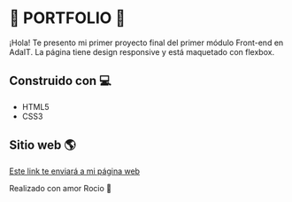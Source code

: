 # :purple_heart: PORTFOLIO :purple_heart:

¡Hola! Te presento mi primer proyecto final del primer módulo Front-end en AdaIT. La página tiene design responsive y está maquetado con flexbox.

## Construido con :computer:

- HTML5
- CSS3 

## Sitio web :earth_americas:
 
[Este link te enviará a mi página web ](https://roci16.github.io/Portfolio-Ada/)



Realizado con amor Rocio :purple_heart: